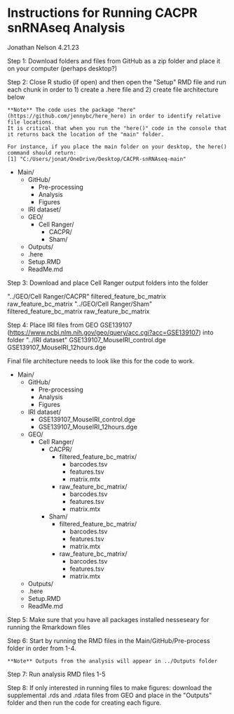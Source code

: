 # Instructions for Running CACPR snRNAseq Analysis
Jonathan Nelson
4.21.23

Step 1: Download folders and files from GitHub as a zip folder and place it on your computer (perhaps desktop?)

Step 2: Close R studio (if open) and then open the "Setup" RMD file and run each chunk in order to 1) create a .here file and 2) create file architecture below

	**Note** The code uses the package "here" (https://github.com/jennybc/here_here) in order to identify relative file locations. 
	It is critical that when you run the "here()" code in the console that it returns back the location of the "main" folder. 

	For instance, if you place the main folder on your desktop, the here() command should return: 
	[1] "C:/Users/jonat/OneDrive/Desktop/CACPR-snRNAseq-main"

* Main/
  * GitHub/
     * Pre-processing
     * Analysis
     * Figures
  * IRI dataset/
  * GEO/
     * Cell Ranger/
       * CACPR/
       * Sham/
  * Outputs/
  * .here 
  * Setup.RMD
  * ReadMe.md

Step 3: Download and place Cell Ranger output folders into the folder 

"../GEO/Cell Ranger/CACPR"
	filtered_feature_bc_matrix
	raw_feature_bc_matrix
"../GEO/Cell Ranger/Sham"
	filtered_feature_bc_matrix
	raw_feature_bc_matrix

Step 4: Place IRI files from GEO GSE139107 (https://www.ncbi.nlm.nih.gov/geo/query/acc.cgi?acc=GSE139107) into folder "../IRI dataset"
	GSE139107_MouseIRI_control.dge
	GSE139107_MouseIRI_12hours.dge

Final file architecture needs to look like this for the code to work. 

* Main/
  * GitHub/
     * Pre-processing
     * Analysis
     * Figures
  * IRI dataset/
     * GSE139107_MouseIRI_control.dge
     * GSE139107_MouseIRI_12hours.dge
  * GEO/
     * Cell Ranger/
       * CACPR/
         * filtered_feature_bc_matrix/
           * barcodes.tsv
           * features.tsv
           * matrix.mtx
         * raw_feature_bc_matrix/
           * barcodes.tsv
           * features.tsv
           * matrix.mtx
       * Sham/
         * filtered_feature_bc_matrix/
           * barcodes.tsv
           * features.tsv
           * matrix.mtx
         * raw_feature_bc_matrix/
           * barcodes.tsv
           * features.tsv
           * matrix.mtx
  * Outputs/
  * .here 
  * Setup.RMD
  * ReadMe.md

Step 5: Make sure that you have all packages installed nesseseary for running the Rmarkdown files

Step 6: Start by running the RMD files in the Main/GitHub/Pre-process folder in order from 1-4.

	**Note** Outputs from the analysis will appear in ../Outputs folder 

Step 7: Run analysis RMD files 1-5

Step 8: If only interested in running files to make figures: download the supplemental .rds and .rdata files from GEO and place in the "Outputs" folder and then run the code for creating each figure. 


